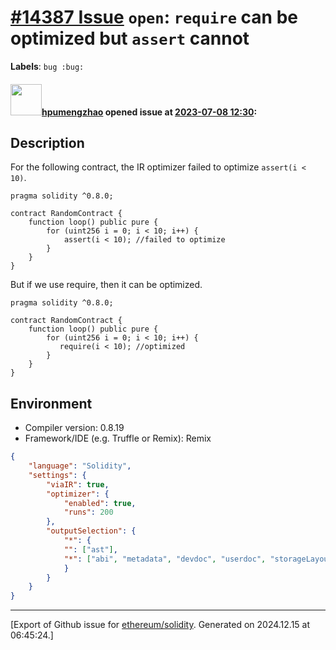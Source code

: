# [\#14387 Issue](https://github.com/ethereum/solidity/issues/14387) `open`: ``require`` can be optimized but ``assert`` cannot
**Labels**: `bug :bug:`


#### <img src="https://avatars.githubusercontent.com/u/36286293?u=f306f15a88c782c6c2ac589bed04f9844e6f4e2c&v=4" width="50">[hpumengzhao](https://github.com/hpumengzhao) opened issue at [2023-07-08 12:30](https://github.com/ethereum/solidity/issues/14387):

## Description

For the following contract, the IR optimizer failed to optimize ``assert(i < 10)``.
```solidity
pragma solidity ^0.8.0;

contract RandomContract {
    function loop() public pure {
        for (uint256 i = 0; i < 10; i++) {
            assert(i < 10); //failed to optimize
        }
    }
}
```
But if we use require, then it can be optimized.
```solidity
pragma solidity ^0.8.0;

contract RandomContract {
    function loop() public pure {
        for (uint256 i = 0; i < 10; i++) {
           require(i < 10); //optimized
        }
    }
}
```

## Environment

- Compiler version: 0.8.19
- Framework/IDE (e.g. Truffle or Remix): Remix

```json
{
	"language": "Solidity",
	"settings": {
		"viaIR": true, 
		"optimizer": {
			"enabled": true,
			"runs": 200
		},
		"outputSelection": {
			"*": {
			"": ["ast"],
			"*": ["abi", "metadata", "devdoc", "userdoc", "storageLayout", "evm.legacyAssembly", "evm.bytecode", "evm.deployedBytecode", "evm.methodIdentifiers", "evm.gasEstimates", "evm.assembly"]
			}
		}
	}
}
```





-------------------------------------------------------------------------------



[Export of Github issue for [ethereum/solidity](https://github.com/ethereum/solidity). Generated on 2024.12.15 at 06:45:24.]
